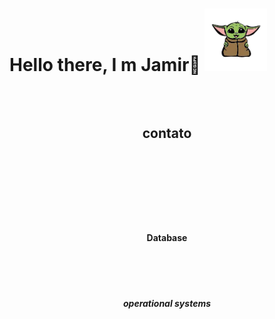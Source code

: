 <h1>
    <p align=left>
        Hello there, I m Jamir🖖
        <img src="Imagens/yoda.png" width=100px>
    </p>
</h1>

<h2>
    <p align=center> <br><br>contato<br><br>
        <img src="https://img.shields.io/badge/WhatsApp-25D366?style=for-the-badge&logo=whatsapp&logoColor=white" alt="">
        <img src="https://img.shields.io/badge/Gmail-D14836?style=for-the-badge&logo=gmail&logoColor=white" alt="">
        <img src="https://img.shields.io/badge/LinkedIn-0077B5?style=for-the-badge&logo=linkedin&logoColor=white" alt="">
        <img src="https://img.shields.io/badge/GitHub-100000?style=for-the-badge&logo=github&logoColor=white" alt="">
    </p>
</h2>

<h3>
    <img src="https://img.shields.io/badge/Python-3776AB?style=for-the-badge&logo=python&logoColor=white" alt="">
    <img src="https://img.shields.io/badge/HTML-239120?style=for-the-badge&logo=html5&logoColor=white" alt="">
    <img src="https://img.shields.io/badge/CSS-239120?&style=for-the-badge&logo=css3&logoColor=white" alt="">
    <img src="https://img.shields.io/badge/JavaScript-F7DF1E?style=for-the-badge&logo=javascript&logoColor=black" alt="">
    <img src="https://img.shields.io/badge/Node.js-43853D?style=for-the-badge&logo=node.js&logoColor=white" alt="">
    </p>
</h3>

<h4>
    <p align=center> <br><br>Database <br><br>
        <img src="https://img.shields.io/badge/Java-ED8B00?style=for-the-badge&logo=java&logoColor=white" alt="">
        <img src="https://img.shields.io/badge/MariaDB-01529E?style=for-the-badge&logo=mariadb&logoColor=white" alt="">
        <img src="https://img.shields.io/badge/MySQL-00000F?style=for-the-badge&logo=mysql&logoColor=white" alt="">
        <img src="https://img.shields.io/badge/Microsoft_SQL_Server-CC2927?style=for-the-badge&logo=microsoft-sql-server&
        logoColor=white" alt="">
    </p>
</h4>

<h5>
    <p align=center> <br><br> operational systems<br><br>
        <img src="https://img.shields.io/badge/Linux-E34F26?style=for-the-badge&logo=linux&logoColor=black" alt="">
        <img src="https://img.shields.io/badge/Windows-017AD7?style=for-the-badge&logo=windows&logoColor=white" alt="">
    </p>
</h5>
